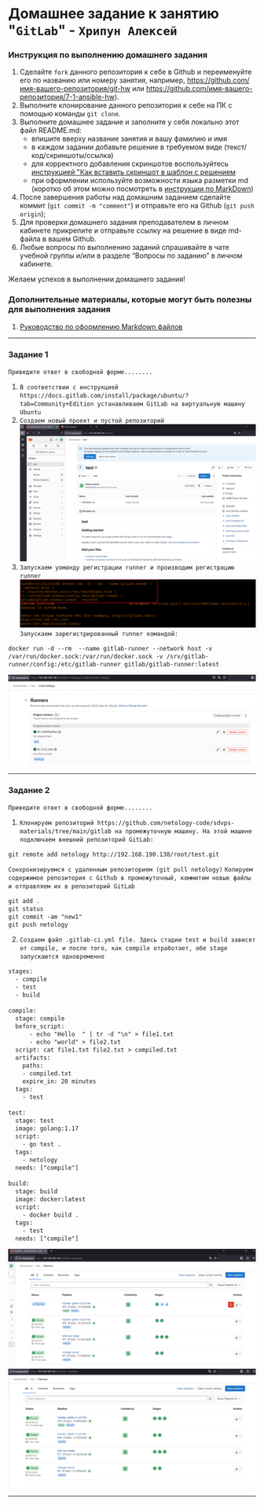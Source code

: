 # Домашнее задание к занятию "`GitLab`" - `Хрипун Алексей`


### Инструкция по выполнению домашнего задания

   1. Сделайте `fork` данного репозитория к себе в Github и переименуйте его по названию или номеру занятия, например, https://github.com/имя-вашего-репозитория/git-hw или  https://github.com/имя-вашего-репозитория/7-1-ansible-hw).
   2. Выполните клонирование данного репозитория к себе на ПК с помощью команды `git clone`.
   3. Выполните домашнее задание и заполните у себя локально этот файл README.md:
      - впишите вверху название занятия и вашу фамилию и имя
      - в каждом задании добавьте решение в требуемом виде (текст/код/скриншоты/ссылка)
      - для корректного добавления скриншотов воспользуйтесь [инструкцией "Как вставить скриншот в шаблон с решением](https://github.com/netology-code/sys-pattern-homework/blob/main/screen-instruction.md)
      - при оформлении используйте возможности языка разметки md (коротко об этом можно посмотреть в [инструкции  по MarkDown](https://github.com/netology-code/sys-pattern-homework/blob/main/md-instruction.md))
   4. После завершения работы над домашним заданием сделайте коммит (`git commit -m "comment"`) и отправьте его на Github (`git push origin`);
   5. Для проверки домашнего задания преподавателем в личном кабинете прикрепите и отправьте ссылку на решение в виде md-файла в вашем Github.
   6. Любые вопросы по выполнению заданий спрашивайте в чате учебной группы и/или в разделе “Вопросы по заданию” в личном кабинете.
   
Желаем успехов в выполнении домашнего задания!
   
### Дополнительные материалы, которые могут быть полезны для выполнения задания

1. [Руководство по оформлению Markdown файлов](https://gist.github.com/Jekins/2bf2d0638163f1294637#Code)

---

### Задание 1

`Приведите ответ в свободной форме........`

1. `В соответствии с инструкцией https://docs.gitlab.com/install/package/ubuntu/?tab=Community+Edition устанавливаем GitLab на виртуальную машину Ubuntu`
2. `Создаем новый проект и пустой репозиторий`
![new project](img/new_project.png)
3. `Запускаем уоманду регистрации runner и производим регистрацию runner`
![runner](img/runner_registry.png)
   `Запускаем зарегистрированный runner командой:` 

```
docker run -d --rm  --name gitlab-runner --network host -v /var/run/docker.sock:/var/run/docker.sock -v /srv/gitlab-runner/config:/etc/gitlab-runner gitlab/gitlab-runner:latest
```

![runner](img/Runner.png)


---

### Задание 2

`Приведите ответ в свободной форме........`

1. `Клонируем репозиторий https://github.com/netology-code/sdvps-materials/tree/main/gitlab на промежуточную машину. На этой машине подключаем внешний репозиторий GitLab:`
```
git remote add netology http://192.168.190.130/root/test.git
```
`Сонхронизируемся с удаленным репозиторием (git pull netology)`
`Копируем содержимое репозитория с Github в промежуточный, коммитим новые файлы и отправляем их в репозиторий GitLab`
```
git add .
git status
git commit -am "new1"
git push netology
```
 

2. `Создаем файл .gitlab-ci.yml file. Здесь стадии test и build зависят от compile, и после того, как compile отработает, обе stage запускаются одновременно`
```
stages:
  - compile
  - test
  - build

compile:
  stage: compile
  before_script:
      - echo "Hello  " | tr -d "\n" > file1.txt
      - echo "world" > file2.txt
  script: cat file1.txt file2.txt > compiled.txt
  artifacts:
    paths:
    - compiled.txt
    expire_in: 20 minutes
  tags: 
    - test

test:
  stage: test
  image: golang:1.17
  script:
    - go test .
  tags:
    - netology
  needs: ["compile"]

build:
  stage: build
  image: docker:latest
  script:
    - docker build .
  tags:
    - test
  needs: ["compile"]
```

![выполнение сразу двух stages](img/parallel_run.png)
![выполнение всех stages](img/Complete.png)

---
